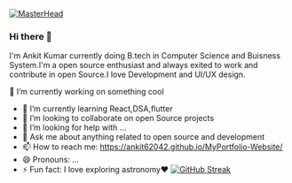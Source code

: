 [![MasterHead](https://www.freecodecamp.org/news/content/images/2021/10/github-on-the-hunt-for-a-new-diversity-lead-developers-techworld-github-universe-png-800_450.png)](https://github.com/Ankit62042)
### Hi there 👋
I'm Ankit Kumar currently doing B.tech in Computer Science and Buisness System.I'm a open source enthusiast and always exited to work and contribute in open Source.I love Development and UI/UX design. 

🔭 I’m currently working on something cool 
- 🌱 I’m currently learning React,DSA,flutter
- 👯 I’m looking to collaborate on open Source projects
- 🤔 I’m looking for help with ...
- 💬 Ask me about anything related to open source and development
- 📫 How to reach me: https://ankit62042.github.io/MyPortfolio-Website/
- 😄 Pronouns: ...
- ⚡ Fun fact: I love exploring astronomy❤️
[![GitHub Streak](https://github-readme-streak-stats.herokuapp.com/?user=Ankit62042)](https://git.io/streak-stats)

<!--
**Ankit62042/Ankit62042** is a ✨ _special_ ✨ repository because its `README.md` (this file) appears on your GitHub profile.

Here are some ideas to get you started:

- 
-->
